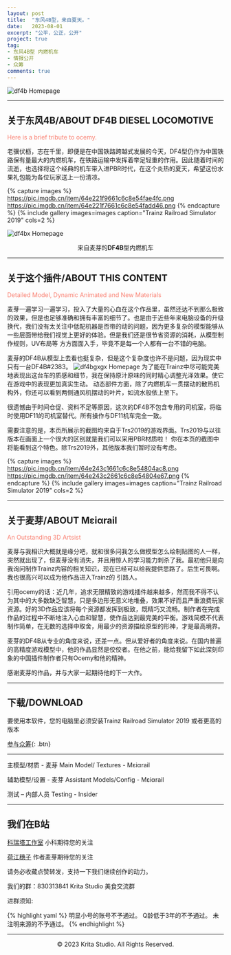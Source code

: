 ```yaml
---
layout: post
title:  "东风4B型，来自夏天。"
date:   2023-08-01
excerpt: "公平，公正，公开"
project: true
tag:
- 东风4B型 内燃机车
- 情报公开
- 众筹
comments: true
---
```


![df4b Homepage](https://pic.imgdb.cn/item/64e237e8661c6c8e545530f5.png)    
   
--- 

## 关于东风4B/ABOUT DF4B DIESEL LOCOMOTIVE
<font color=Salmon >Here is a brief tribute to ocemy.</font>

老骥伏枥，志在千里，即便是在中国铁路跨越式发展的今天，DF4型仍作为中国铁路保有量最大的内燃机车，在铁路运输中发挥着举足轻重的作用。因此随着时间的流逝，也选择将这个经典的机车带入进PBR时代，在这个炎热的夏天，希望这份水果礼包能为各位玩家送上一份清凉。

{% capture images %}
	https://pic.imgdb.cn/item/64e221f9661c6c8e54fae4fc.png
	https://pic.imgdb.cn/item/64e221f7661c6c8e54fadd46.png
{% endcapture %}
{% include gallery images=images caption="Trainz Railroad Simulator 2019" cols=2  %}


![df4bx Homepage](https://pic.imgdb.cn/item/64e2354f661c6c8e544b160e.png)
<center>来自麦芽的<b>DF4B</b>型内燃机车</center>

---   

## 关于这个插件/ABOUT THIS CONTENT
<font color=Salmon >Detailed Model, Dynamic Animated and New Materials</font>

麦芽一遍学习一遍学习，投入了大量的心血在这个作品里，虽然还达不到那么极致的效果，但是也足够准确和拥有丰富的细节了。也是由于近些年来电脑设备的升级换代，我们没有太关注中低配机器是否带的动的问题，因为更多复杂的模型能够从一些层面带给我们视觉上更好的体验。但是我们还是很节省资源的消耗，从模型制作规则，UV布局等 方方面面入手，毕竟不是每一个人都有一台不错的电脑。

麦芽的DF4B从模型上去看也挺复杂，但是这个复杂度也许不是问题，因为现实中只有一台DF4B#2383。
![df4bgxgx Homepage](https://pic.imgdb.cn/item/64e24cdf661c6c8e549eef35.png)
为了能在Trainz中尽可能完美地表现出这台车的质感和细节，我在保持原汁原味的同时精心调整光泽效果。使它在游戏中的表现更加真实生动。 动态部件方面，除了内燃机车一贯摆动的散热机构外，你还可以看到两侧通风机摆动的叶片，如流水般依上至下。

很遗憾由于时间仓促、资料不足等原因，这次的DF4B不包含专用的司机室，将临时使用DF11的司机室替代。所有操作与DF11机车完全一致。

需要注意的是，本页所展示的截图均来自于Trs2019的游戏界面。Trs2019与以往版本在画面上一个很大的区别就是我们可以采用PBR材质啦！ 你在本页的截图中将能看到这个特色。除Trs2019外，其他版本我们暂时没有考虑。

{% capture images %}
	https://pic.imgdb.cn/item/64e243c1661c6c8e54804ac8.png
	https://pic.imgdb.cn/item/64e243c2661c6c8e54804e67.png
{% endcapture %}
{% include gallery images=images caption="Trainz Railroad Simulator 2019" cols=2  %}

---

## 关于麦芽/ABOUT Μεiαrail
<font color=Salmon >An Outstanding 3D Artsist</font>

麦芽与我相识大概就是缘分吧，就和很多问我怎么做模型怎么绘制贴图的人一样，突然就出现了，但麦芽没有消失，并且用惊人的学习能力刺杀了我。最初他只是向我询问制作Trainz内容的相关知识，现在已经可以给我提供思路了。后生可畏啊。我也很高兴可以成为他作品进入Trainz的 引路人。

引用ocemy的话：近几年，追求无限精致的游戏插件越来越多，然而我不得不认为其中的大多数缺乏智慧，只是多边形无意义地堆叠，效果不好而且严重浪费玩家资源。好的3D作品应该将每个资源都发挥到极致，既精巧又流畅。制作者在完成作品的过程中不断地注入心血和智慧，使作品达到最完美的平衡。游戏简模不代表制作简单，在无数的选择中取舍，用最少的资源描绘原型的形神，才是最高境界。

麦芽的DF4B从专业的角度来说，还差一点。但从爱好者的角度来说。在国内普遍的高精度游戏模型中，他的作品显然是佼佼者。在他之前，能给我留下如此深刻印象的中国插件制作者只有Ocemy和他的精神。

感谢麦芽的作品，并与大家一起期待他的下一大作。

---

## 下载/DOWNLOAD

要使用本软件，您的电脑里必须安装Trainz Railroad Simulator 2019 或者更高的版本

[参与众筹](https://afdian.net/a/KritaStudio){: .btn}

---

 主模型/材质 - 麦芽 Main Model/ Textures - Μεiαrail

 辅助模型/设置 - 麦芽 Assistant Models/Config - Μεiαrail

 测试 – 内部人员 Testing - Insider

---

## 我们在B站

[科瑞塔工作室](https://space.bilibili.com/890619)  小科期待您的关注

[荷江穗子](https://space.bilibili.com/431645159)  作者麦芽期待您的关注   

请务必收藏点赞转发，支持一下我们继续创作的动力。

我们的群：830313841  Krita Studio 美食交流群

进群须知:

{% highlight yaml %}
明显小号的账号不予通过。
Q龄低于3年的不予通过。
未注明来源的不予通过。
{% endhighlight %}

---

<center>© 2023 Krita Studio. All Rights Reserved.</center>